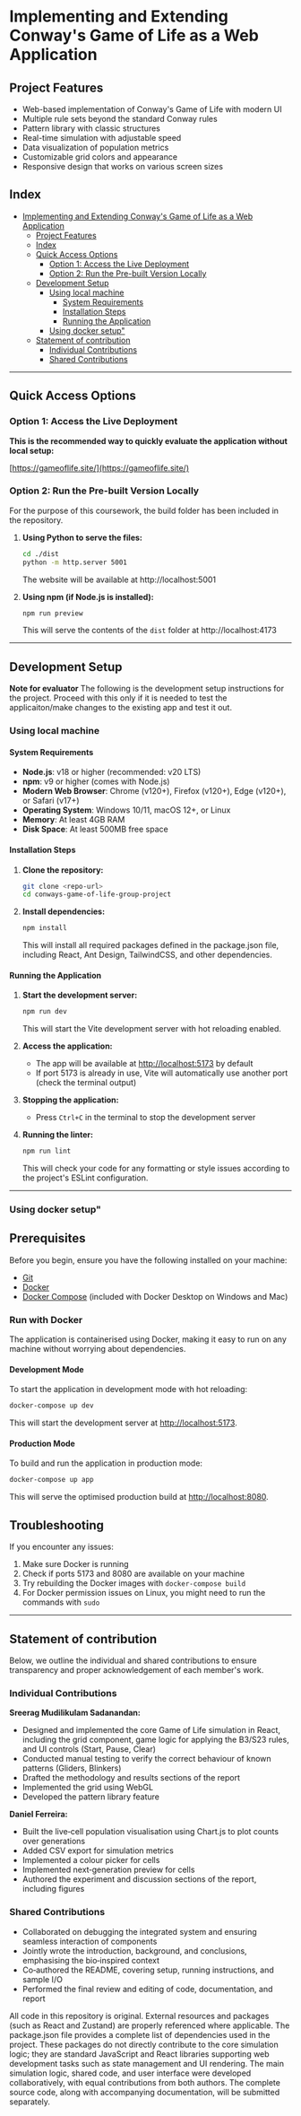 # Implementing and Extending Conway's Game of Life as a Web Application


## Project Features

- Web-based implementation of Conway's Game of Life with modern UI
- Multiple rule sets beyond the standard Conway rules
- Pattern library with classic structures
- Real-time simulation with adjustable speed
- Data visualization of population metrics
- Customizable grid colors and appearance
- Responsive design that works on various screen sizes


## Index

- [Implementing and Extending Conway's Game of Life as a Web Application](#implementing-and-extending-conways-game-of-life-as-a-web-application)
  - [Project Features](#project-features)
  - [Index](#index)
  - [Quick Access Options](#quick-access-options)
    - [Option 1: Access the Live Deployment](#option-1-access-the-live-deployment)
    - [Option 2: Run the Pre-built Version Locally](#option-2-run-the-pre-built-version-locally)
  - [Development Setup](#development-setup)
    - [Using local machine](#using-local-machine)
      - [System Requirements](#system-requirements)
      - [Installation Steps](#installation-steps)
      - [Running the Application](#running-the-application)
    - [Using docker setup"](#using-docker-setup)
  - [Statement of contribution](#statement-of-contribution)
    - [Individual Contributions](#individual-contributions)
    - [Shared Contributions](#shared-contributions)

---

## Quick Access Options

### Option 1: Access the Live Deployment

**This is the recommended way to quickly evaluate the application without local setup:**

[https://gameoflife.site/](https://gameoflife.site/)

### Option 2: Run the Pre-built Version Locally

For the purpose of this coursework, the build folder has been included in the repository.

1. **Using Python to serve the files:**
   ```sh
   cd ./dist
   python -m http.server 5001
   ```
   The website will be available at http://localhost:5001

2. **Using npm (if Node.js is installed):**
   ```sh
   npm run preview
   ```
   This will serve the contents of the `dist` folder at http://localhost:4173

---

## Development Setup

**Note for evaluator**
The following is the development setup instructions for the project. Proceed with this only if it  is needed to test the applicaiton/make changes to the existing app and test it out.

### Using local machine
#### System Requirements

- **Node.js**: v18 or higher (recommended: v20 LTS)
- **npm**: v9 or higher (comes with Node.js)
- **Modern Web Browser**: Chrome (v120+), Firefox (v120+), Edge (v120+), or Safari (v17+)
- **Operating System**: Windows 10/11, macOS 12+, or Linux
- **Memory**: At least 4GB RAM
- **Disk Space**: At least 500MB free space

#### Installation Steps

1. **Clone the repository:**
   ```sh
   git clone <repo-url>
   cd conways-game-of-life-group-project
   ```

2. **Install dependencies:**
   ```sh
   npm install
   ```
   This will install all required packages defined in the package.json file, including React, Ant Design, TailwindCSS, and other dependencies.

#### Running the Application

1. **Start the development server:**
   ```sh
   npm run dev
   ```
   This will start the Vite development server with hot reloading enabled.

2. **Access the application:**
   - The app will be available at [http://localhost:5173](http://localhost:5173) by default
   - If port 5173 is already in use, Vite will automatically use another port (check the terminal output)

3. **Stopping the application:**
   - Press `Ctrl+C` in the terminal to stop the development server

4. **Running the linter:**
   ```sh
   npm run lint
   ```
   This will check your code for any formatting or style issues according to the project's ESLint configuration.

---

### Using docker setup"

## Prerequisites

Before you begin, ensure you have the following installed on your machine:

- [Git](https://git-scm.com/downloads)
- [Docker](https://www.docker.com/products/docker-desktop/)
- [Docker Compose](https://docs.docker.com/compose/install/) (included with Docker Desktop on Windows and Mac)

### Run with Docker 

The application is containerised using Docker, making it easy to run on any machine without worrying about dependencies.

#### Development Mode

To start the application in development mode with hot reloading:

```bash
docker-compose up dev
```

This will start the development server at [http://localhost:5173](http://localhost:5173).

#### Production Mode

To build and run the application in production mode:

```bash
docker-compose up app
```

This will serve the optimised production build at [http://localhost:8080](http://localhost:8080).

## Troubleshooting

If you encounter any issues:

1. Make sure Docker is running
2. Check if ports 5173 and 8080 are available on your machine
3. Try rebuilding the Docker images with `docker-compose build`
4. For Docker permission issues on Linux, you might need to run the commands with `sudo`


---

## Statement of contribution

Below, we outline the individual and shared contributions to ensure transparency and proper acknowledgement of each member's work.

### Individual Contributions

**Sreerag Mudilikulam Sadanandan:**
- Designed and implemented the core Game of Life simulation in React, including the grid component, game logic for applying the B3/S23 rules, and UI controls (Start, Pause, Clear)
- Conducted manual testing to verify the correct behaviour of known patterns (Gliders, Blinkers)
- Drafted the methodology and results sections of the report
- Implemented the grid using WebGL
- Developed the pattern library feature

**Daniel Ferreira:**
- Built the live‐cell population visualisation using Chart.js to plot counts over generations
- Added CSV export for simulation metrics
- Implemented a colour picker for cells
- Implemented next‐generation preview for cells
- Authored the experiment and discussion sections of the report, including figures

### Shared Contributions

- Collaborated on debugging the integrated system and ensuring seamless interaction of components
- Jointly wrote the introduction, background, and conclusions, emphasising the bio‐inspired context
- Co‐authored the README, covering setup, running instructions, and sample I/O
- Performed the final review and editing of code, documentation, and report

All code in this repository is original. External resources and packages (such as React and Zustand) are properly referenced where applicable. The package.json file provides a complete list of dependencies used in the project. These packages do not directly contribute to the core simulation logic; they are standard JavaScript and React libraries supporting web development tasks such as state management and UI rendering. The main simulation logic, shared code, and user interface were developed collaboratively, with equal contributions from both authors. The complete source code, along with accompanying documentation, will be submitted separately. 
